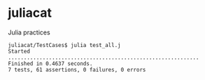 juliacat
========

Julia practices


	juliacat/TestCases$ julia test_all.j 
	Started
	.............................................................
	Finished in 0.4637 seconds.
	7 tests, 61 assertions, 0 failures, 0 errors

